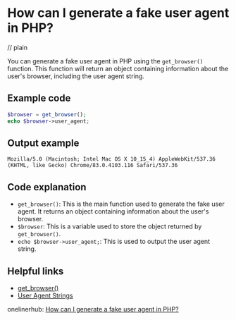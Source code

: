 # How can I generate a fake user agent in PHP?
// plain

You can generate a fake user agent in PHP using the `get_browser()` function. This function will return an object containing information about the user's browser, including the user agent string.

## Example code

```php
$browser = get_browser();
echo $browser->user_agent;
```

## Output example

```
Mozilla/5.0 (Macintosh; Intel Mac OS X 10_15_4) AppleWebKit/537.36 (KHTML, like Gecko) Chrome/83.0.4103.116 Safari/537.36
```

## Code explanation


- `get_browser()`: This is the main function used to generate the fake user agent. It returns an object containing information about the user's browser.
- `$browser`: This is a variable used to store the object returned by `get_browser()`.
- `echo $browser->user_agent;`: This is used to output the user agent string.

## Helpful links

- [get_browser()](https://www.php.net/manual/en/function.get-browser.php)
- [User Agent Strings](https://developer.mozilla.org/en-US/docs/Web/HTTP/Headers/User-Agent)

onelinerhub: [How can I generate a fake user agent in PHP?](https://onelinerhub.com/php-faker/how-can-i-generate-a-fake-user-agent-in-php)
